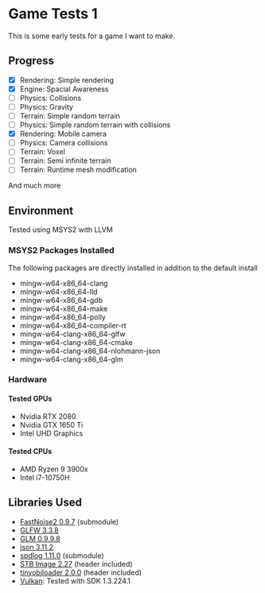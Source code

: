 # Game Tests 1
This is some early tests for a game I want to make.
## Progress
- [x] Rendering: Simple rendering
- [x] Engine: Spacial Awareness
- [ ] Physics: Collisions
- [ ] Physics: Gravity
- [ ] Terrain: Simple random terrain
- [ ] Physics: Simple random terrain with collisions
- [x] Rendering: Mobile camera
- [ ] Physics: Camera collisions
- [ ] Terrain: Voxel
- [ ] Terrain: Semi infinite terrain
- [ ] Terrain: Runtime mesh modification

And much more
## Environment
Tested using MSYS2 with LLVM
### MSYS2 Packages Installed
The following packages are directly installed in addition to the default install
* mingw-w64-x86_64-clang
* mingw-w64-x86_64-lld
* mingw-w64-x86_64-gdb
* mingw-w64-x86_64-make
* mingw-w64-x86_64-polly
* mingw-w64-x86_64-compiler-rt
* mingw-w64-clang-x86_64-glfw
* mingw-w64-clang-x86_64-cmake
* mingw-w64-clang-x86_64-nlohmann-json
* mingw-w64-clang-x86_64-glm
### Hardware
#### Tested GPUs
* Nvidia RTX 2080
* Nvidia GTX 1650 Ti
* Intel UHD Graphics
#### Tested CPUs
* AMD Ryzen 9 3900x
* Intel i7-10750H
## Libraries Used
* [FastNoise2 0.9.7](https://github.com/Auburn/FastNoise2) (submodule)
* [GLFW 3.3.8](https://www.glfw.org/)
* [GLM 0.9.9.8](https://github.com/g-truc/glm)
* [json 3.11.2](https://github.com/nlohmann/json)
* [spdlog 1.11.0](https://github.com/gabime/spdlog) (submodule)
* [STB Image 2.27](https://github.com/nothings/stb) (header included)
* [tinyobjloader 2.0.0](https://github.com/tinyobjloader/tinyobjloader) (header included)
* [Vulkan](https://www.khronos.org/vulkan/): Tested with SDK 1.3.224.1
